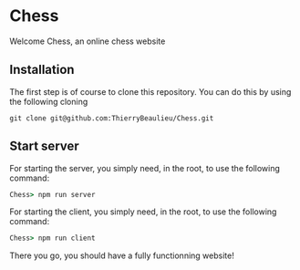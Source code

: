 # Chess

Welcome Chess, an online chess website

## Installation
The first step is of course to clone this repository. You can do this by using the following cloning 

```
git clone git@github.com:ThierryBeaulieu/Chess.git
```

## Start server

For starting the server, you simply need, in the root, to use the following command:
```bat
Chess> npm run server
```

For starting the client, you simply need, in the root, to use the following command:
```bat
Chess> npm run client
```

There you go, you should have a fully functionning website!
